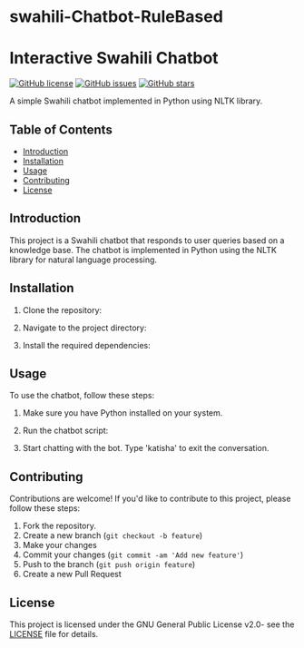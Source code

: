# swahili-Chatbot-RuleBased
# Interactive Swahili Chatbot

[![GitHub license](https://img.shields.io/github/license/yourusername/yourrepository.svg)](https://github.com/yourusername/yourrepository/blob/main/LICENSE)
[![GitHub issues](https://img.shields.io/github/issues/yourusername/yourrepository.svg)](https://github.com/yourusername/yourrepository/issues)
[![GitHub stars](https://img.shields.io/github/stars/yourusername/yourrepository.svg)](https://github.com/yourusername/yourrepository/stargazers)

A simple Swahili chatbot implemented in Python using NLTK library.

## Table of Contents

- [Introduction](#introduction)
- [Installation](#installation)
- [Usage](#usage)
- [Contributing](#contributing)
- [License](#license)

## Introduction

This project is a Swahili chatbot that responds to user queries based on a knowledge base. The chatbot is implemented in Python using the NLTK library for natural language processing.

## Installation

1. Clone the repository:

2. Navigate to the project directory:

3. Install the required dependencies:


## Usage

To use the chatbot, follow these steps:

1. Make sure you have Python installed on your system.
2. Run the chatbot script:

3. Start chatting with the bot. Type 'katisha' to exit the conversation.

## Contributing

Contributions are welcome! If you'd like to contribute to this project, please follow these steps:

1. Fork the repository.
2. Create a new branch (`git checkout -b feature`)
3. Make your changes
4. Commit your changes (`git commit -am 'Add new feature'`)
5. Push to the branch (`git push origin feature`)
6. Create a new Pull Request

## License

This project is licensed under the GNU General Public License v2.0- see the [LICENSE](LICENSE) file for details.

